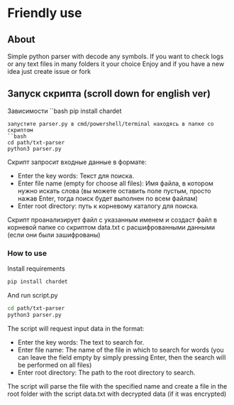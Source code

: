 # Friendly use
## About

Simple python parser with decode any symbols. If you want to check logs or any text files in many folders it your choice
Enjoy and if you have a new idea just create issue or fork

## Запуск скрипта (scroll down for english ver)
Зависимости
``bash
pip install chardet
```
запустите parser.py в cmd/powershell/terminal находясь в папке со скриптом
``bash
cd path/txt-parser
python3 parser.py
```

Скрипт запросит входные данные в формате:

- Enter the key words: Текст для поиска.
- Enter file name (empty for choose all files): Имя файла, в котором нужно искать слова (вы можете оставить поле пустым, просто нажав Enter, тогда поиск будет выполнен по всем файлам)
- Enter root directory: путь к корневому каталогу для поиска.

Скрипт проанализирует файл с указанным именем и создаст файл в корневой папке со скриптом data.txt с расшифрованными данными (если они были зашифрованы)


### How to use 
Install requirements
```bash
pip install chardet
```
And run script.py
```bash
cd path/txt-parser
python3 parser.py
```

The script will request input data in the format: 

- Enter the key words: The text to search for.
- Enter file name: The name of the file in which to search for words (you can leave the field empty by simply pressing Enter, then the search will be performed on all files)
- Enter root directory: The path to the root directory to search.

The script will parse the file with the specified name and create a file in the root folder with the script data.txt with decrypted data (if it was encrypted)



